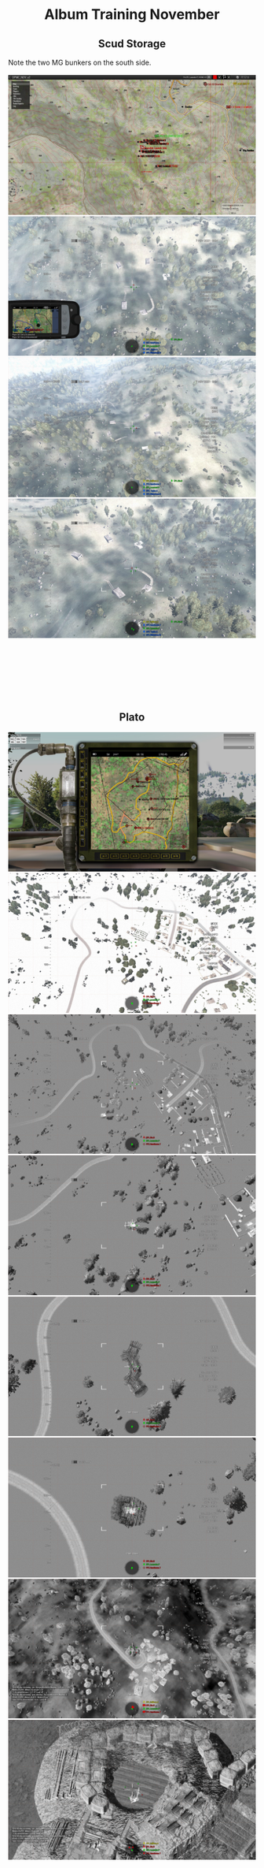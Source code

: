 <h1 align="center" style="border-bottom: none">
Album Training November
</h1>


<h2 align="center" style="border-bottom: none">
Scud Storage
</h2>
Note the two MG bunkers on the south side.
<BR><BR>
<img src="Scud Storage/20211107222332_1.jpg" />

<img src="Scud Storage/20211107215532_1.jpg" />
<img src="Scud Storage/20211107215554_1.jpg" />
<img src="Scud Storage/20211107220232_1.jpg" />

<BR><BR><BR><BR><BR><BR>

<h2 align="center" style="border-bottom: none">
Plato
</h2>

<img src="Plato/20211114215702_1.jpg" />
<img src="Plato/20211114215258_1.jpg" />
<img src="Plato/20211114215305_1.jpg" />
<img src="Plato/20211114215412_1.jpg" />
<img src="Plato/20211114215445_1.jpg" />
<img src="Plato/20211114215507_1.jpg" />
<img src="Plato/20211114211518_1.jpg" />
<img src="Plato/20211114211513_1.jpg" />
